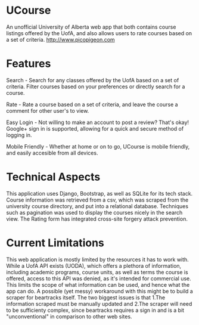 # UCourse
An unofficial University of Alberta web app that both contains course listings offered by the UofA, and also allows users to rate courses based on a set of criteria.
http://www.picopigeon.com

# Features
Search - Search for any classes offered by the UofA based on a set of criteria. Filter courses based on your preferences or directly search for a course.

Rate - Rate a course based on a set of criteria, and leave the course a comment for other user's to view.

Easy Login - Not willing to make an account to post a review? That's okay! Google+ sign in is supported, allowing for a quick and secure method of logging in.

Mobile Friendly - Whether at home or on to go, UCourse is mobile friendly, and easily accesible from all devices.

# Technical Aspects
This application uses Django, Bootstrap, as well as SQLite for its tech stack. Course information was retrieved from a csv, which was scraped from the university course directory, and put into a relational database. Techniques such as pagination was used to display the courses nicely in the search view. The Rating form has integrated cross-site forgery attack prevention.

# Current Limitations
This web application is mostly limited by the resources it has to work with. While a UofA API exists (UODA), which offers a plethora of information, including academic programs, course units, as well as terms the course is offered, access to this API was denied, as it's intended for commercial use. This limits the scope of what information can be used, and hence what the app can do. A possible (yet messy) workaround with this might be to build a scraper for beartracks itself. The two biggest issues is that 1.The information scraped must be manually updated and 2.The scraper will need to be sufficienty complex, since beartracks requires a sign in and is a bit "unconventional" in comparison to other web sites.
